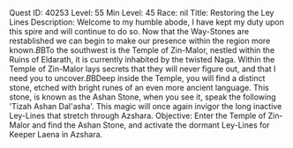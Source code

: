 Quest ID: 40253
Level: 55
Min Level: 45
Race: nil
Title: Restoring the Ley Lines
Description: Welcome to my humble abode, I have kept my duty upon this spire and will continue to do so. Now that the Way-Stones are restablished we can begin to make our presence within the region more known.$B$BTo the southwest is the Temple of Zin-Malor, nestled within the Ruins of Eldarath, it is currently inhabited by the twisted Naga. Within the Temple of Zin-Malor lays secrets that they will never figure out, and that I need you to uncover.$B$BDeep inside the Temple, you will find a distinct stone, etched with bright runes of an even more ancient language. This stone, is known as the Ashan Stone, when you see it, speak the following 'Tizah Ashan Dal'asha'. This magic will once again invigor the long inactive Ley-Lines that stretch through Azshara.
Objective: Enter the Temple of Zin-Malor and find the Ashan Stone, and activate the dormant Ley-Lines for Keeper Laena in Azshara.
